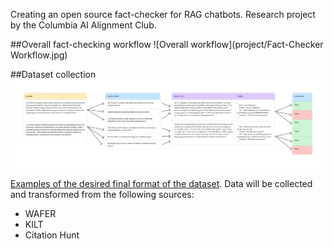 Creating an open source fact-checker for RAG chatbots. Research project by the Columbia AI Alignment Club.

##Overall fact-checking workflow
![Overall workflow](project/Fact-Checker Workflow.jpg)

##Dataset collection
![Desired format of the dataset](project/Fact-Checker.jpg)

[Examples of the desired final format of the dataset](https://docs.google.com/spreadsheets/d/10Dg2ox2oGiAoHKWaFDzwj_JAPou9FBGvbhlXQOjt1xQ/edit?usp=sharing). Data will be collected and transformed from the following sources:
* WAFER
* KILT
* Citation Hunt
